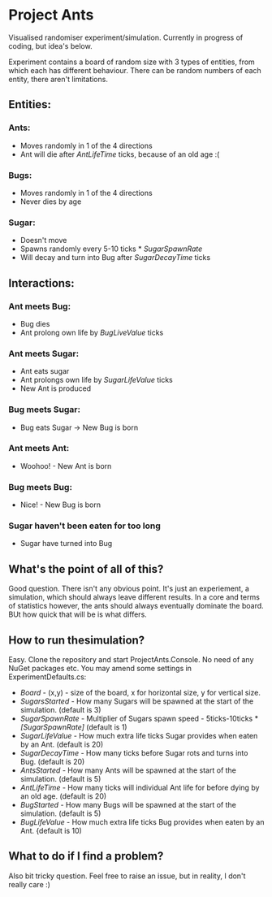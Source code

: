 # Project Ants
Visualised randomiser experiment/simulation. Currently in progress of coding, but idea's below.

Experiment contains a board of random size with 3 types of entities, from which each has different behaviour.
There can be random numbers of each entity, there aren't limitations.

## Entities: 
### Ants:
- Moves randomly in 1 of the 4 directions
- Ant will die after _AntLifeTime_ ticks, because of an old age :(
### Bugs:
- Moves randomly in 1 of the 4 directions
- Never dies by age
### Sugar:
- Doesn't move
- Spawns randomly every 5-10 ticks * _SugarSpawnRate_
- Will decay and turn into Bug after _SugarDecayTime_ ticks

## Interactions:
### Ant meets Bug:
- Bug dies
- Ant prolong own life by _BugLiveValue_ ticks
### Ant meets Sugar:
- Ant eats sugar
- Ant prolongs own life by _SugarLifeValue_ ticks
- New Ant is produced
### Bug meets Sugar:
- Bug eats Sugar -> New Bug is born
### Ant meets Ant:
- Woohoo! - New Ant is born
### Bug meets Bug:
- Nice! - New Bug is born
### Sugar haven't been eaten for too long
- Sugar have turned into Bug

## What's the point of all of this?
Good question. There isn't any obvious point. It's just an experiement, a simulation, which should always leave different results.
In a core and terms of statistics however, the ants should always eventually dominate the board. BUt how quick that will be is what differs.

## How to run thesimulation?
Easy. Clone the repository and start ProjectAnts.Console. No need of any NuGet packages etc.
You may amend some settings in ExperimentDefaults.cs:
 - _Board_ - (x,y) - size of the board, x for horizontal size, y for vertical size.
 - _SugarsStarted_ - How many Sugars will be spawned at the start of the simulation. (default is 3)
 - _SugarSpawnRate_ - Multiplier of Sugars spawn speed - 5ticks-10ticks * _[SugarSpawnRate]_ (default is 1)
 - _SugarLifeValue_ - How much extra life ticks Sugar provides when eaten by an Ant. (default is 20)
 - _SugarDecayTime_ - How many ticks before Sugar rots and turns into Bug. (default is 20)
 - _AntsStarted_ - How many Ants will be spawned at the start of the simulation. (default is 5)
 - _AntLifeTime_ - How many ticks will individual Ant life for before dying by an old age. (default is 20)
 - _BugStarted_ - How many Bugs will be spawned at the start of the simulation. (default is 5)
 - _BugLifeValue_ - How much extra life ticks Bug provides when eaten by an Ant. {default is 10)
 
## What to do if I find a problem?
Also bit tricky question. Feel free to raise an issue, but in reality, I don't really care :)
